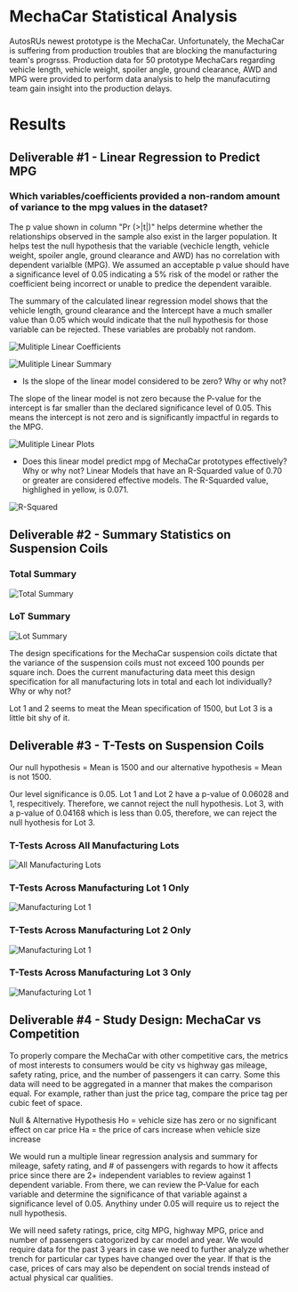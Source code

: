 # MechaCar Statistical Analysis
AutosRUs newest prototype is the MechaCar. Unfortunately, the MechaCar is suffering from production troubles that are blocking the manufacturing team's progrsss. Production data for 50 prototype MechaCars regarding vehicle length, vehicle weight, spoiler angle, ground clearance, AWD and MPG were provided to perform data analysis to help the manufacutirng team gain insight into the production delays.

# Results
## Deliverable #1 - Linear Regression to Predict MPG
### Which variables/coefficients provided a non-random amount of variance to the mpg values in the dataset?

The p value shown in column "Pr (>|t|)" helps determine whether the relationships observed in the sample also exist in the larger population. It helps test the null hypothesis that the variable (vechicle length, vehicle weight, spoiler angle, ground clearance and AWD) has no correlation with dependent varialble (MPG). We assumed an acceptable p value should have a significance level of 0.05 indicating a 5% risk of the model or rather the coefficient being incorrect or unable to predice the dependent varaible. 

The summary of the calculated linear regression model shows that the vehicle length, ground clearance and the Intercept have a much smaller value than 0.05 which would indicate that the null hypothesis for those variable can be rejected. These variables are probably not random.

![Mulitiple Linear Coefficients](images/multiple_linear.PNG)

![Mulitiple Linear Summary](images/multiple_linear_summary.PNG)

* Is the slope of the linear model considered to be zero? Why or why not?

The slope of the linear model is not zero because the P-value for the intercept is far smaller than the declared significance level of 0.05. This means the intercept is not zero and is significantly impactful in regards to the MPG.

![Mulitiple Linear Plots](images/multiple_linear_plots.PNG)


* Does this linear model predict mpg of MechaCar prototypes effectively? Why or why not?
Linear Models that have an R-Squarded value of 0.70 or greater are considered effective models. The R-Squarded value, highlighed in yellow, is 0.071.

![R-Squared](images/R-Squared.PNG)


## Deliverable #2 - Summary Statistics on Suspension Coils
### Total Summary

![Total Summary](images/total_summary.PNG)

### LoT Summary

![Lot Summary](images/lot_summary.PNG)

The design specifications for the MechaCar suspension coils dictate that the variance of the suspension coils must not exceed 100 pounds per square inch. Does the current manufacturing data meet this design specification for all manufacturing lots in total and each lot individually? Why or why not?

Lot 1 and 2 seems to meat the Mean specification of 1500, but Lot 3 is a little bit shy of it.

## Deliverable #3 - T-Tests on Suspension Coils

Our null hypothesis = Mean is 1500 and our alternative hypothesis = Mean is not 1500. 

Our level significance is 0.05. Lot 1 and Lot 2 have a p-value of 0.06028 and 1, respecitively. Therefore, we cannot reject the null hypothesis. Lot 3, with a p-value of 0.04168 which is less than 0.05, therefore, we can reject the null hyothesis for Lot 3.

### T-Tests Across All Manufacturing Lots

![All Manufacturing Lots](images/t_test_All.PNG)

### T-Tests Across Manufacturing Lot 1 Only

![Manufacturing Lot 1](images/t_test_Lot1.PNG)

### T-Tests Across Manufacturing Lot 2 Only

![Manufacturing Lot 1](images/t_test_Lot2.PNG)

### T-Tests Across Manufacturing Lot 3 Only

![Manufacturing Lot 1](images/t_test_Lot3.PNG)


## Deliverable #4 - Study Design: MechaCar vs Competition
To properly compare the MechaCar with other competitive cars, the metrics of most interests to consumers would be city vs highway gas mileage,  safety rating, price, and  the number of passengers it can carry. Some this data will need to be aggregated in a manner that makes the comparison equal. For example, rather than just the price tag, compare the price tag per cubic feet of space.

Null & Alternative Hypothesis
Ho = vehicle size has zero or no significant effect on car price
Ha = the price of cars increase when vehicle size increase

We would run a multiple linear regression analysis and summary for mileage, safety rating, and # of passengers with regards to how it affects price since there are 2+ independent variables to review against 1 dependent variable. From there, we can review the P-Value for each variable and determine the significance of that variable against a significance level of 0.05. Anythiny under 0.05 will require us to reject the null hypothesis.

We will need safety ratings, price, citg MPG, highway MPG, price and number of passengers catogorized by car model and year. We would require data for the past 3 years in case we need to further analyze whether trench for particular car types have changed over the year. If that is the case, prices of cars may also be dependent on social trends instead of actual physical car qualities.


